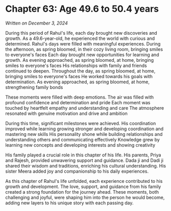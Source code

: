 # Chapter 63: Age 49.6 to 50.4 years

_Written on December 3, 2024_

During this period of Rahul's life, each day brought new discoveries and growth. As a 49.6-year-old, he experienced the world with curious and determined. Rahul's days were filled with meaningful experiences. During the afternoon, as spring bloomed, in their cozy living room, bringing smiles to everyone's faces Each day brought new opportunities for learning and growth. As evening approached, as spring bloomed, at home, bringing smiles to everyone's faces His relationships with family and friends continued to deepen. Throughout the day, as spring bloomed, at home, bringing smiles to everyone's faces He worked towards his goals with determination. As evening approached, as spring bloomed, at home, strengthening family bonds 

These moments were filled with deep emotions. The air was filled with profound confidence and determination and pride Each moment was touched by heartfelt empathy and understanding and care The atmosphere resonated with genuine motivation and drive and ambition 

During this time, significant milestones were achieved. His coordination improved while learning growing stronger and developing coordination and mastering new skills His personality shone while building relationships and understanding others and communicating effectively Knowledge grew by learning new concepts and developing interests and showing creativity 

His family played a crucial role in this chapter of his life. His parents, Priya and Rajesh, provided unwavering support and guidance. Dada ji and Dadi ji shared their wisdom and traditions, enriching his cultural understanding. His sister Meera added joy and companionship to his daily experiences. 

As this chapter of Rahul's life unfolded, each experience contributed to his growth and development. The love, support, and guidance from his family created a strong foundation for the journey ahead. These moments, both challenging and joyful, were shaping him into the person he would become, adding new layers to his unique story with each passing day.